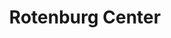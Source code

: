 ---
title: "Rotenburg Center"
url: /rotenburg-an-der-fulda/rotenburg-center/
shop: Einkaufszentrum
---